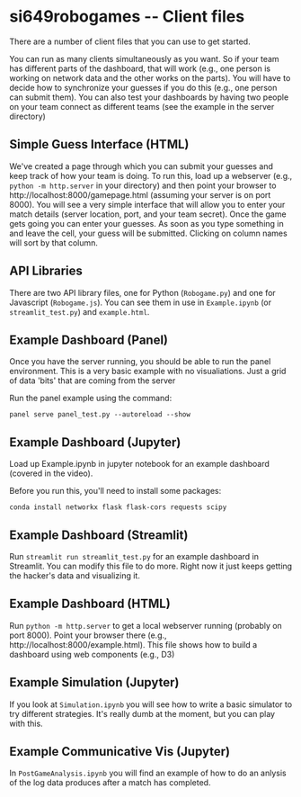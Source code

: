 # si649robogames -- Client files

There are a number of client files that you can use to get started. 

You can run as many clients simultaneously as you want. So if your team has different parts of the dashboard, that will work (e.g., one person is working on network data and the other works on the parts). You will have to decide how to synchronize your guesses if you do this (e.g., one person can submit them). You can also test your dashboards by having two people on your team connect as different teams (see the example in the server directory)

## Simple Guess Interface (HTML)

We've created a page through which you can submit your guesses and keep track of how your team is doing. To run this, load up a webserver (e.g., ```python -m http.server``` in your directory) and then point your browser to http://localhost:8000/gamepage.html (assuming your server is on port 8000). You will see a very simple interface that will allow you to enter your match details (server location, port, and your team secret). Once the game gets going you can enter your guesses. As soon as you type something in and leave the cell, your guess will be submitted. Clicking on column names will sort by that column.

## API Libraries

There are two API library files, one for Python (```Robogame.py```) and one for Javascript (```Robogame.js```). You can see them in use in ```Example.ipynb``` (or ```streamlit_test.py```) and ```example.html```.

## Example Dashboard (Panel)

Once you have the server running, you should be able to run the panel environment. This is a very basic example with no visualiations. Just a grid of data 'bits' that are coming from the server

Run the panel example using the command:

```panel serve panel_test.py --autoreload --show```

## Example Dashboard (Jupyter)

Load up Example.ipynb in jupyter notebook for an example dashboard (covered in the video). 

Before you run this, you'll need to install some packages:

```conda install networkx flask flask-cors requests scipy```

## Example Dashboard (Streamlit)

Run ```streamlit run streamlit_test.py``` for an example dashboard in Streamlit. You can modify this file to do more. Right now it just keeps getting the hacker's data and visualizing it.

## Example Dashboard (HTML)

Run ```python -m http.server``` to get a local webserver running (probably on port 8000). Point your browser there (e.g., http://localhost:8000/example.html). This file shows how to build a dashboard using web components (e.g., D3)

## Example Simulation (Jupyter)

If you look at ```Simulation.ipynb``` you will see how to write a basic simulator to try different strategies. It's really dumb at the moment, but you can play with this.

## Example Communicative Vis (Jupyter)

In ```PostGameAnalysis.ipynb``` you will find an example of how to do an anlysis of the log data produces after a match has completed.

